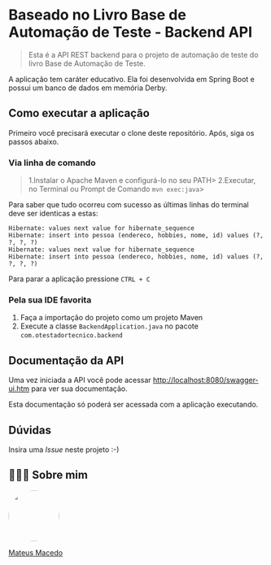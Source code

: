 # Baseado no Livro Base de Automação de Teste - Backend API

>Esta é a API REST backend para o projeto de automação de teste do livro Base de Automação de Teste.

A aplicação tem caráter educativo. Ela foi desenvolvida em Spring Boot e possui um banco de dados em memória Derby.

## Como executar a aplicação

Primeiro você precisará executar o clone deste repositório. 
Após, siga os passos abaixo.

### Via linha de comando

>1.Instalar o Apache Maven e configurá-lo no seu PATH>
>2.Executar, no Terminal ou Prompt de Comando `mvn exec:java`>

Para saber que tudo ocorreu com sucesso as últimas linhas do terminal deve ser identicas a estas:

```text
Hibernate: values next value for hibernate_sequence
Hibernate: insert into pessoa (endereco, hobbies, nome, id) values (?, ?, ?, ?)
Hibernate: values next value for hibernate_sequence
Hibernate: insert into pessoa (endereco, hobbies, nome, id) values (?, ?, ?, ?)
```

Para parar a aplicação pressione `CTRL + C`

### Pela sua IDE favorita

1. Faça a importação do projeto como um projeto Maven
2. Execute a classe `BackendApplication.java` no pacote `com.otestadortecnico.backend`


## Documentação da API

Uma vez iniciada a API você pode acessar [http://localhost:8080/swagger-ui.htm](http://localhost:8080/swagger-ui.htm) 
para ver sua documentação.

Esta documentação só poderá ser acessada com a aplicação executando.

## Dúvidas

Insira uma _Issue_ neste projeto :-)

## 👨🏻‍🚀 Sobre mim
<a href="https://www.linkedin.com/in/mateus-macedo-937a32163/">
 <img style="border-radius:50%" width="100px; "src="https://avatars.githubusercontent.com/u/63172367?s=460&u=11fd26ea8a7f5663d7707d7ef254e4f8bfca1b05&v=4"/>
 <p>Mateus Macedo</p>
</a>
